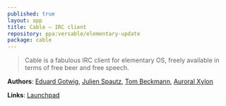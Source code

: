 ```yaml
---
published: true
layout: app
title: Cable – IRC client
repository: ppa:versable/elementary-update
package: cable
---
```


> Cable is a fabulous IRC client for elementary OS, freely available in terms of free beer and free speech.

**Authors**: [Eduard Gotwig](https://launchpad.net/~gotwig), [Julien Spautz](https://launchpad.net/~julien-spautz), [Tom Beckmann](https://launchpad.net/~tombeckmann), [Auroral Xylon](https://launchpad.net/~avlabs314)

**Links**: [Launchpad](https://launchpad.net/cable)
